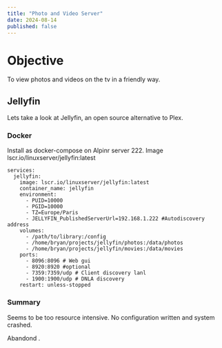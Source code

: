 ```yaml
---
title: "Photo and Video Server"
date: 2024-08-14
published: false
---
```


# Objective

To view photos and videos on the tv in a friendly way.

## Jellyfin

Lets take a look at Jellyfin, an open source alternative to Plex.

### Docker

Install as docker-compose on Alpinr server 222.
Image lscr.io/linuxserver/jellyfin:latest
```
services:
  jellyfin:
    image: lscr.io/linuxserver/jellyfin:latest
    container_name: jellyfin
    environment:
      - PUID=10000
      - PGID=10000
      - TZ=Europe/Paris
      - JELLYFIN_PublishedServerUrl=192.168.1.222 #Autodiscovery address
    volumes:
      - /path/to/library:/config
      - /home/bryan/projects/jellyfin/photos:/data/photos
      - /home/bryan/projects/jellyfin/movies:/data/movies
    ports:
      - 8096:8096 # Web gui
      - 8920:8920 #optional
      - 7359:7359/udp # Client discovery lanl
      - 1900:1900/udp # DNLA discovery
    restart: unless-stopped

```
### Summary

Seems to be too resource intensive. No configuration written and system crashed.

Abandond 
.

